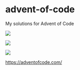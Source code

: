 # advent-of-code
My solutions for Advent of Code

![](https://img.shields.io/badge/day%20📅-6-blue)

![](https://img.shields.io/badge/stars%20⭐-10-yellow)

![](https://img.shields.io/badge/days%20completed-5-red)

https://adventofcode.com/
